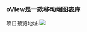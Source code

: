 ### oView是一款移动端图表库
项目预览地址:![](https://img.shields.io/badge/oView-%E6%A0%B7%E4%BE%8B%E5%9C%B0%E5%9D%80-success.svg)

